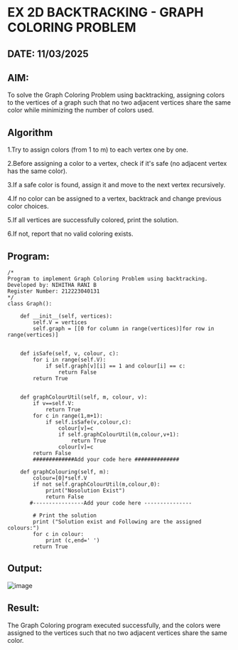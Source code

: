 # EX 2D BACKTRACKING - GRAPH COLORING PROBLEM
## DATE: 11/03/2025
## AIM:
To solve the Graph Coloring Problem using backtracking, assigning colors to the vertices of a graph such that no two adjacent vertices share the same color while minimizing the number of colors used.



## Algorithm
1.Try to assign colors (from 1 to m) to each vertex one by one.

2.Before assigning a color to a vertex, check if it's safe (no adjacent vertex has the same color).

3.If a safe color is found, assign it and move to the next vertex recursively.

4.If no color can be assigned to a vertex, backtrack and change previous color choices.

5.If all vertices are successfully colored, print the solution.

6.If not, report that no valid coloring exists.

## Program:
```
/*
Program to implement Graph Coloring Problem using backtracking.
Developed by: NIHITHA RANI B
Register Number: 212223040131
*/
class Graph():
 
    def __init__(self, vertices):
        self.V = vertices
        self.graph = [[0 for column in range(vertices)]for row in range(vertices)]
 
  
    def isSafe(self, v, colour, c):
        for i in range(self.V):
            if self.graph[v][i] == 1 and colour[i] == c:
                return False
        return True
     
    
    def graphColourUtil(self, m, colour, v):
        if v==self.V:
            return True
        for c in range(1,m+1):
            if self.isSafe(v,colour,c):
                colour[v]=c
                if self.graphColourUtil(m,colour,v+1):
                    return True
                colour[v]=c
        return False
        #############Add your code here ##############
 
    def graphColouring(self, m):
        colour=[0]*self.V
        if not self.graphColourUtil(m,colour,0):
            print("Nosolution Exist")
            return False
       #----------------Add your code here ---------------
 
        # Print the solution
        print ("Solution exist and Following are the assigned colours:")
        for c in colour:
            print (c,end=' ')
        return True

```

## Output:
![image](https://github.com/user-attachments/assets/59ff3968-a918-4522-907e-40b69110c81c)


## Result:
The Graph Coloring program executed successfully, and the colors were assigned to the vertices such that no two adjacent vertices share the same color.
